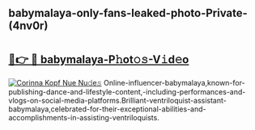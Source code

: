 ## babymalaya-only-fans​-leaked-photo​-Private-(4nv0r)


# <h2><a href="https://mediaupload.pro?title=babymalaya&ref=git">🔗👉 🔴 babymalaya-P𝚑ot𝚘𝚜-V𝚒d𝚎o</a></h2>

[![Corinna Kopf Nue Nu𝚍e𝚜](https://i.imgur.com/0qMVB7G.gif)](https://mediaupload.pro?title=babymalaya&ref=git)
Online-influencer-babymalaya,known-for-publishing-dance-and-lifestyle-content,-including-performances-and-vlogs-on-social-media-platforms.Brilliant-ventriloquist-assistant-babymalaya,celebrated-for-their-exceptional-abilities-and-accomplishments-in-assisting-ventriloquists.  